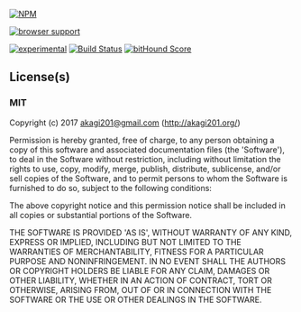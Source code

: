 

[![NPM](https://nodei.co/npm/rtc-janus.png)](https://nodei.co/npm/rtc-janus/)


[![browser support](https://ci.testling.com/Akagi201/rtc-janus.png)](https://ci.testling.com/Akagi201/rtc-janus)

[![experimental](https://img.shields.io/badge/stability-experimental-red.svg)](https://github.com/dominictarr/stability#experimental) [![Build Status](https://api.travis-ci.org/Akagi201/rtc-janus.svg?branch=master)](https://travis-ci.org/Akagi201/rtc-janus) [![bitHound Score](https://www.bithound.io/github/Akagi201/rtc-janus/badges/score.svg)](https://www.bithound.io/github/Akagi201/rtc-janus) 


## License(s)

### MIT

Copyright (c) 2017 akagi201@gmail.com (http://akagi201.org/)

Permission is hereby granted, free of charge, to any person obtaining
a copy of this software and associated documentation files (the
'Software'), to deal in the Software without restriction, including
without limitation the rights to use, copy, modify, merge, publish,
distribute, sublicense, and/or sell copies of the Software, and to
permit persons to whom the Software is furnished to do so, subject to
the following conditions:

The above copyright notice and this permission notice shall be
included in all copies or substantial portions of the Software.

THE SOFTWARE IS PROVIDED 'AS IS', WITHOUT WARRANTY OF ANY KIND,
EXPRESS OR IMPLIED, INCLUDING BUT NOT LIMITED TO THE WARRANTIES OF
MERCHANTABILITY, FITNESS FOR A PARTICULAR PURPOSE AND NONINFRINGEMENT.
IN NO EVENT SHALL THE AUTHORS OR COPYRIGHT HOLDERS BE LIABLE FOR ANY
CLAIM, DAMAGES OR OTHER LIABILITY, WHETHER IN AN ACTION OF CONTRACT,
TORT OR OTHERWISE, ARISING FROM, OUT OF OR IN CONNECTION WITH THE
SOFTWARE OR THE USE OR OTHER DEALINGS IN THE SOFTWARE.
